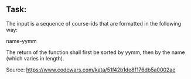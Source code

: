 ## Task:

The input is a sequence of course-ids that are formatted in the following way:

name-yymm

The return of the function shall first be sorted by yymm, then by the name (which varies in length).

Source:
https://www.codewars.com/kata/51f42b1de8f176db5a0002ae

